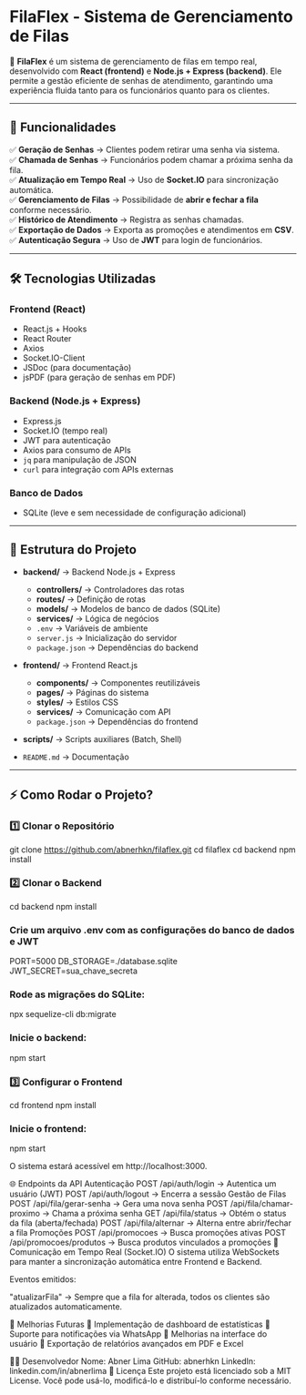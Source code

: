 # **FilaFlex - Sistema de Gerenciamento de Filas**

🚀 **FilaFlex** é um sistema de gerenciamento de filas em tempo real, desenvolvido com **React (frontend)** e **Node.js + Express (backend)**. Ele permite a gestão eficiente de senhas de atendimento, garantindo uma experiência fluida tanto para os funcionários quanto para os clientes.

---

## **📌 Funcionalidades**
✅ **Geração de Senhas** → Clientes podem retirar uma senha via sistema.  
✅ **Chamada de Senhas** → Funcionários podem chamar a próxima senha da fila.  
✅ **Atualização em Tempo Real** → Uso de **Socket.IO** para sincronização automática.  
✅ **Gerenciamento de Filas** → Possibilidade de **abrir e fechar a fila** conforme necessário.  
✅ **Histórico de Atendimento** → Registra as senhas chamadas.  
✅ **Exportação de Dados** → Exporta as promoções e atendimentos em **CSV**.  
✅ **Autenticação Segura** → Uso de **JWT** para login de funcionários.  

---

## **🛠 Tecnologias Utilizadas**
### **Frontend (React)**
- React.js + Hooks
- React Router
- Axios
- Socket.IO-Client
- JSDoc (para documentação)
- jsPDF (para geração de senhas em PDF)

### **Backend (Node.js + Express)**
- Express.js
- Socket.IO (tempo real)
- JWT para autenticação
- Axios para consumo de APIs
- `jq` para manipulação de JSON
- `curl` para integração com APIs externas

### **Banco de Dados**
- SQLite (leve e sem necessidade de configuração adicional)

---

## **📂 Estrutura do Projeto**
- **backend/** → Backend Node.js + Express
  - **controllers/** → Controladores das rotas
  - **routes/** → Definição de rotas
  - **models/** → Modelos de banco de dados (SQLite)
  - **services/** → Lógica de negócios
  - `.env` → Variáveis de ambiente
  - `server.js` → Inicialização do servidor
  - `package.json` → Dependências do backend

- **frontend/** → Frontend React.js
  - **components/** → Componentes reutilizáveis
  - **pages/** → Páginas do sistema
  - **styles/** → Estilos CSS
  - **services/** → Comunicação com API
  - `package.json` → Dependências do frontend

- **scripts/** → Scripts auxiliares (Batch, Shell)  
- `README.md` → Documentação  

---

## **⚡ Como Rodar o Projeto?**

### **1️⃣ Clonar o Repositório**

git clone https://github.com/abnerhkn/filaflex.git
cd filaflex
cd backend
npm install

### **2️⃣ Clonar o Backend**
cd backend
npm install

### Crie um arquivo .env com as configurações do banco de dados e JWT
PORT=5000
DB_STORAGE=./database.sqlite
JWT_SECRET=sua_chave_secreta

### Rode as migrações do SQLite:
npx sequelize-cli db:migrate

### Inicie o backend:
npm start

### 3️⃣ Configurar o Frontend
cd frontend
npm install

### Inicie o frontend:
npm start

O sistema estará acessível em http://localhost:3000.

🌐 Endpoints da API
Autenticação
POST /api/auth/login → Autentica um usuário (JWT)
POST /api/auth/logout → Encerra a sessão
Gestão de Filas
POST /api/fila/gerar-senha → Gera uma nova senha
POST /api/fila/chamar-proximo → Chama a próxima senha
GET /api/fila/status → Obtém o status da fila (aberta/fechada)
POST /api/fila/alternar → Alterna entre abrir/fechar a fila
Promoções
POST /api/promocoes → Busca promoções ativas
POST /api/promocoes/produtos → Busca produtos vinculados a promoções
📡 Comunicação em Tempo Real (Socket.IO)
O sistema utiliza WebSockets para manter a sincronização automática entre Frontend e Backend.

Eventos emitidos:

"atualizarFila" → Sempre que a fila for alterada, todos os clientes são atualizados automaticamente.


🚀 Melhorias Futuras
🔹 Implementação de dashboard de estatísticas
🔹 Suporte para notificações via WhatsApp
🔹 Melhorias na interface do usuário
🔹 Exportação de relatórios avançados em PDF e Excel


👨‍💻 Desenvolvedor
Nome: Abner Lima
GitHub: abnerhkn
LinkedIn: linkedin.com/in/abnerlima
📄 Licença
Este projeto está licenciado sob a MIT License. Você pode usá-lo, modificá-lo e distribuí-lo conforme necessário.

